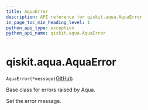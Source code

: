 ```yaml
---
title: AquaError
description: API reference for qiskit.aqua.AquaError
in_page_toc_min_heading_level: 1
python_api_type: exception
python_api_name: qiskit.aqua.AquaError
---
```


# qiskit.aqua.AquaError

<span id="qiskit.aqua.AquaError" />

`AquaError(*message)`[GitHub](https://github.com/qiskit-community/qiskit-aqua/tree/stable/0.9/qiskit/aqua/aqua_error.py "view source code")

Base class for errors raised by Aqua.

Set the error message.

